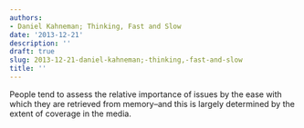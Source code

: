 ```yaml
---
authors:
- Daniel Kahneman; Thinking, Fast and Slow
date: '2013-12-21'
description: ''
draft: true
slug: 2013-12-21-daniel-kahneman;-thinking,-fast-and-slow
title: ''
---
```

People tend to assess the relative importance of issues by the ease with which they are retrieved from memory–and this is largely determined by the extent of coverage in the media.



